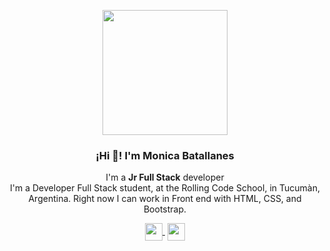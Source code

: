   <p align="center" width="300">
   <img align="center" width="200" src="" />
   <h3 align="center">¡Hi 👋! I'm Monica Batallanes</h3>
  </p>
  <p align="center">I'm a <strong>Jr Full Stack</strong> developer<br />
  I'm a Developer Full Stack student, at the Rolling Code School, in Tucumàn, Argentina. Right now I can work in Front end with HTML, CSS, and Bootstrap.</p>
  <p align="center">
   <a href="https://www.linkedin.com/in/monicabatallanes" target="blank" style='margin-right:4px'>
    <img align="center" src="https://cdn.jsdelivr.net/npm/simple-icons@3.0.1/icons/linkedin.svg" alt="" height="28px" width="28px" />
   </a>
   <a href="https://www.instagram.com/monibatallanes" target="blank">
    <img align="center" src="https://cdn.jsdelivr.net/npm/simple-icons@3.0.1/icons/instagram.svg" alt="" height="28px" width="28px" />
   </a>
  </p>